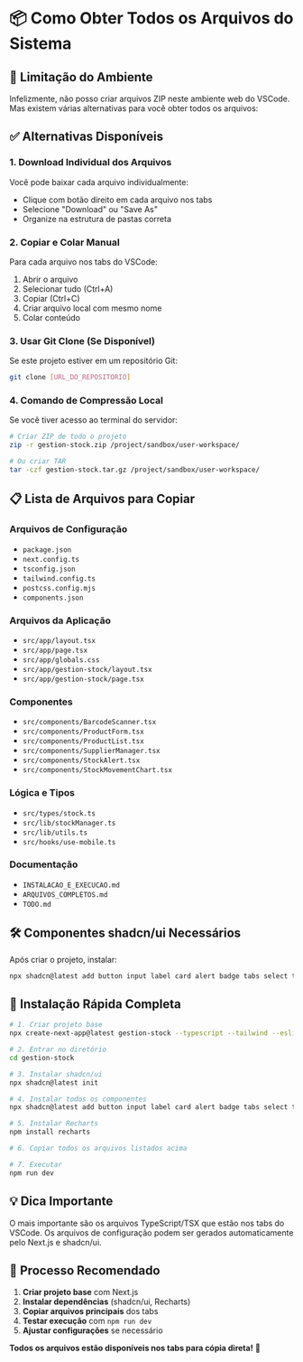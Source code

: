 # 📦 Como Obter Todos os Arquivos do Sistema

## 🚫 Limitação do Ambiente
Infelizmente, não posso criar arquivos ZIP neste ambiente web do VSCode. Mas existem várias alternativas para você obter todos os arquivos:

## ✅ Alternativas Disponíveis

### 1. **Download Individual dos Arquivos**
Você pode baixar cada arquivo individualmente:
- Clique com botão direito em cada arquivo nos tabs
- Selecione "Download" ou "Save As"
- Organize na estrutura de pastas correta

### 2. **Copiar e Colar Manual**
Para cada arquivo nos tabs do VSCode:
1. Abrir o arquivo
2. Selecionar tudo (Ctrl+A)
3. Copiar (Ctrl+C)
4. Criar arquivo local com mesmo nome
5. Colar conteúdo

### 3. **Usar Git Clone (Se Disponível)**
Se este projeto estiver em um repositório Git:
```bash
git clone [URL_DO_REPOSITORIO]
```

### 4. **Comando de Compressão Local**
Se você tiver acesso ao terminal do servidor:
```bash
# Criar ZIP de todo o projeto
zip -r gestion-stock.zip /project/sandbox/user-workspace/

# Ou criar TAR
tar -czf gestion-stock.tar.gz /project/sandbox/user-workspace/
```

## 📋 Lista de Arquivos para Copiar

### Arquivos de Configuração
- `package.json`
- `next.config.ts`
- `tsconfig.json`
- `tailwind.config.ts`
- `postcss.config.mjs`
- `components.json`

### Arquivos da Aplicação
- `src/app/layout.tsx`
- `src/app/page.tsx`
- `src/app/globals.css`
- `src/app/gestion-stock/layout.tsx`
- `src/app/gestion-stock/page.tsx`

### Componentes
- `src/components/BarcodeScanner.tsx`
- `src/components/ProductForm.tsx`
- `src/components/ProductList.tsx`
- `src/components/SupplierManager.tsx`
- `src/components/StockAlert.tsx`
- `src/components/StockMovementChart.tsx`

### Lógica e Tipos
- `src/types/stock.ts`
- `src/lib/stockManager.ts`
- `src/lib/utils.ts`
- `src/hooks/use-mobile.ts`

### Documentação
- `INSTALACAO_E_EXECUCAO.md`
- `ARQUIVOS_COMPLETOS.md`
- `TODO.md`

## 🛠️ Componentes shadcn/ui Necessários
Após criar o projeto, instalar:
```bash
npx shadcn@latest add button input label card alert badge tabs select textarea separator progress table skeleton accordion alert-dialog aspect-ratio avatar breadcrumb calendar carousel chart checkbox collapsible command context-menu dialog drawer dropdown-menu form hover-card input-otp menubar navigation-menu pagination popover radio-group resizable scroll-area sheet sidebar slider sonner switch toggle-group toggle tooltip
```

## 🚀 Instalação Rápida Completa
```bash
# 1. Criar projeto base
npx create-next-app@latest gestion-stock --typescript --tailwind --eslint --app --src-dir --import-alias "@/*"

# 2. Entrar no diretório
cd gestion-stock

# 3. Instalar shadcn/ui
npx shadcn@latest init

# 4. Instalar todos os componentes
npx shadcn@latest add button input label card alert badge tabs select textarea separator progress table skeleton

# 5. Instalar Recharts
npm install recharts

# 6. Copiar todos os arquivos listados acima

# 7. Executar
npm run dev
```

## 💡 Dica Importante
O mais importante são os arquivos TypeScript/TSX que estão nos tabs do VSCode. Os arquivos de configuração podem ser gerados automaticamente pelo Next.js e shadcn/ui.

## 🔄 Processo Recomendado
1. **Criar projeto base** com Next.js
2. **Instalar dependências** (shadcn/ui, Recharts)
3. **Copiar arquivos principais** dos tabs
4. **Testar execução** com `npm run dev`
5. **Ajustar configurações** se necessário

**Todos os arquivos estão disponíveis nos tabs para cópia direta!** 📁
